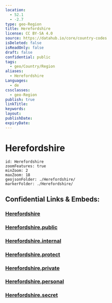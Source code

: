 ```yaml
---
location:
  - 52.1
  - -2.7
type: geo-Region
title: Herefordshire
license: CC BY-SA 4.0
source: https://datahub.io/core/country-codes
isDeleted: false
isReadOnly: false
draft: false
confidential: public
tags:
  - geo/Country/Region
aliases:
  - Herefordshire
Languages:
  - de
cssclasses:
  - geo-Region
publish: true
linkTitle:
keywords:
layout:
publishDate:
expiryDate:
---
```


# Herefordshire

```leaflet
id: Herefordshire
zoomFeatures: true 
minZoom: 2 
maxZoom: 18
geojsonFolder: ./Herefordshire/
markerFolder: ./Herefordshire/
```


## Confidential Links & Embeds: 

### [Herefordshire](/_Standards/Earth/Continent/Europe/Europe~North/UK/England/Regions~England/West_Midlands,Region/Herefordshire.md) 

### [Herefordshire.public](/_public/Earth/Continent/Europe/Europe~North/UK/England/Regions~England/West_Midlands,Region/Herefordshire.public.md) 

### [Herefordshire.internal](/_internal/Earth/Continent/Europe/Europe~North/UK/England/Regions~England/West_Midlands,Region/Herefordshire.internal.md) 

### [Herefordshire.protect](/_protect/Earth/Continent/Europe/Europe~North/UK/England/Regions~England/West_Midlands,Region/Herefordshire.protect.md) 

### [Herefordshire.private](/_private/Earth/Continent/Europe/Europe~North/UK/England/Regions~England/West_Midlands,Region/Herefordshire.private.md) 

### [Herefordshire.personal](/_personal/Earth/Continent/Europe/Europe~North/UK/England/Regions~England/West_Midlands,Region/Herefordshire.personal.md) 

### [Herefordshire.secret](/_secret/Earth/Continent/Europe/Europe~North/UK/England/Regions~England/West_Midlands,Region/Herefordshire.secret.md)

